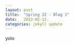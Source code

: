 ```yaml
---
layout: post
title:  "Spring 22 - Blog 1"
date:   2022-02-12.
categories: jekyll update
---
```


yolo
